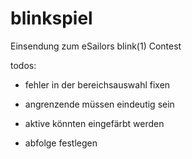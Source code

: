 # blinkspiel
Einsendung zum eSailors blink(1) Contest


todos:
- fehler in der bereichsauswahl fixen
- angrenzende müssen eindeutig sein
- aktive könnten eingefärbt werden 

- abfolge festlegen




